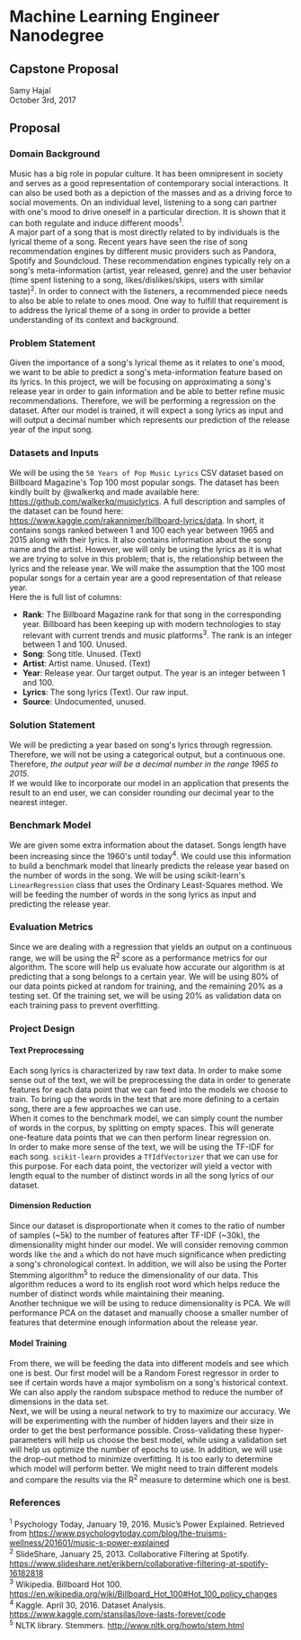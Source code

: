 # Machine Learning Engineer Nanodegree
## Capstone Proposal
Samy Hajal  
October 3rd, 2017

## Proposal

### Domain Background

Music has a big role in popular culture. It has been omnipresent in society and serves as a good representation of contemporary social interactions. It can also be used both as a depiction of the masses and as a driving force to social movements. On an individual level, listening to a song can partner with one's mood to drive oneself in a particular direction. It is shown that it can both regulate and induce different moods<sup>1</sup>.  
A major part of a song that is most directly related to by individuals is the lyrical theme of a song. Recent years have seen the rise of song recommendation engines by different music providers such as Pandora, Spotify and Soundcloud. These recommendation engines typically rely on a song's meta-information (artist, year released, genre) and the user behavior (time spent listening to a song, likes/dislikes/skips, users with similar taste)<sup>2</sup>. In order to connect with the listeners, a recommended piece needs to also be able to relate to ones mood. One way to fulfill that requirement is to address the lyrical theme of a song in order to provide a better understanding of its context and background.  

### Problem Statement

Given the importance of a song's lyrical theme as it relates to one's mood, we want to be able to predict a song's meta-information feature based on its lyrics. In this project, we will be focusing on approximating a song's release year in order to gain information and be able to better refine music recommendations. Therefore, we will be performing a regression on the dataset. After our model is trained, it will expect a song lyrics as input and will output a decimal number which represents our prediction of the release year of the input song.

### Datasets and Inputs

We will be using the `50 Years of Pop Music Lyrics` CSV dataset based on Billboard Magazine's Top 100 most popular songs. The dataset has been kindly built by @walkerkq and made available here: https://github.com/walkerkq/musiclyrics. A full description and samples of the dataset can be found here: https://www.kaggle.com/rakannimer/billboard-lyrics/data. In short, it contains songs ranked between 1 and 100 each year between 1965 and 2015 along with their lyrics. It also contains information about the song name and the artist. However, we will only be using the lyrics as it is what we are trying to solve in this problem; that is, the relationship between the lyrics and the release year. We will make the assumption that the 100 most popular songs for a certain year are a good representation of that release year.  
Here the is full list of columns:  
* __Rank__: The Billboard Magazine rank for that song in the corresponding year. Billboard has been keeping up with modern technologies to stay relevant with current trends and music platforms<sup>3</sup>. The rank is an integer between 1 and 100. Unused.
* __Song__: Song title. Unused. (Text)  
* __Artist__: Artist name. Unused. (Text)
* __Year__: Release year. Our target output. The year is an integer between 1 and 100.
* __Lyrics__: The song lyrics (Text). Our raw input.
* __Source__: Undocumented, unused.

### Solution Statement

We will be predicting a year based on song's lyrics through regression. Therefore, we will not be using a categorical output, but a continuous one. Therefore, _the output year will be a decimal number in the range 1965 to 2015_.   
If we would like to incorporate our model in an application that presents the result to an end user, we can consider rounding our decimal year to the nearest integer.

### Benchmark Model

We are given some extra information about the dataset. Songs length have been increasing since the 1960's until today<sup>4</sup>. We could use this information to build a benchmark model that linearly predicts the release year based on the number of words in the song. We will be using scikit-learn's `LinearRegression` class that uses the Ordinary Least-Squares method. We will be feeding the number of words in the song lyrics as input and predicting the release year.

### Evaluation Metrics

Since we are dealing with a regression that yields an output on a continuous range, we will be using the R<sup>2</sup> score as a performance metrics for our algorithm. The score will help us evaluate how accurate our algorithm is at predicting that a song belongs to a certain year. We will be using 80% of our data points picked at random for training, and the remaining 20% as a testing set. Of the training set, we will be using 20% as validation data on each training pass to prevent overfitting.  

### Project Design

#### Text Preprocessing
Each song lyrics is characterized by raw text data. In order to make some sense out of the text, we will be preprocessing the data in order to generate features for each data point that we can feed into the models we choose to train. To bring up the words in the text that are more defining to a certain song, there are a few approaches we can use.  
When it comes to the benchmark model, we can simply count the number of words in the corpus, by splitting on empty spaces. This will generate one-feature data points that we can then perform linear regression on.  
In order to make more sense of the text, we will be using the TF-IDF for each song. `scikit-learn` provides a `TfIdfVectorizer` that we can use for this purpose. For each data point, the vectorizer will yield a vector with length equal to the number of distinct words in all the song lyrics of our dataset.

#### Dimension Reduction
Since our dataset is disproportionate when it comes to the ratio of number of samples (~5k) to the number of features after TF-IDF (~30k), the dimensionality might hinder our model. We will consider removing common words like `the` and `a` which do not have much significance when predicting a song's chronological context. In addition, we will also be using the Porter Stemming algorithm<sup>5</sup> to reduce the dimensionality of our data. This algorithm reduces a word to its english root word which helps reduce the number of distinct words while maintaining their meaning.  
Another technique we will  be using to reduce dimensionality is PCA. We will performance PCA on the dataset and manually choose a smaller number of features that determine enough information about the release year.

#### Model Training
From there, we will be feeding the data into different models and see which one is best. Our first model will be a Random Forest regressor in order to see if certain words have a major symbolism on a song's historical context. We can also apply the random subspace method to reduce the number of dimensions in the data set.  
Next, we will be using a neural network to try to maximize our accuracy. We will be experimenting with the number of hidden layers and their size in order to get the best performance possible. Cross-validating these hyper-parameters will help us choose the best model, while using a validation set will help us optimize the number of epochs to use. In addition, we will use the drop-out method to minimize overfitting.
It is too early to determine which model will perform better. We might need to train different models and compare the results via the R<sup>2</sup> measure to determine which one is best.

### References
<sup>1</sup> Psychology Today, January 19, 2016. Music’s Power Explained. Retrieved from https://www.psychologytoday.com/blog/the-truisms-wellness/201601/music-s-power-explained  
<sup>2</sup> SlideShare, January 25, 2013. Collaborative Filtering at Spotify. https://www.slideshare.net/erikbern/collaborative-filtering-at-spotify-16182818  
<sup>3</sup> Wikipedia. Billboard Hot 100. https://en.wikipedia.org/wiki/Billboard_Hot_100#Hot_100_policy_changes  
<sup>4</sup> Kaggle. April 30, 2016. Dataset Analysis. https://www.kaggle.com/stansilas/love-lasts-forever/code  
<sup>5</sup> NLTK library. Stemmers. http://www.nltk.org/howto/stem.html
